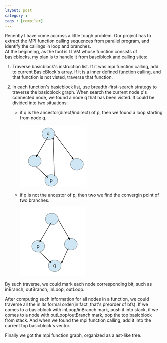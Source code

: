 ```yaml
---
layout: post
category : 
tags : [compiler]
---
```


Recently I have come accross a little tough problem.
Our project has to extract the MPI function calling sequences from parallel program, and identify the callings in loop and branches.  
At the beginning, as the tool is LLVM whose function consists of basicblocks, my plan is to handle it from basciblock and calling sites:

1.  Traverse basicblock's instruction list. If it was mpi function calling, add to current BasicBlock's array. If it is a inner defined function
	calling, and that function is not visted, traverse that function.

2.	In each function's basicblock list, use breadth-first-search strategy to traverse the basicblock graph. When search the current node p's connected
	node, we found a node q that has been visted. It could be divided into two situations:  
	*	if q is the ancestor(direct/indirect) of p, then we found a loop starting from node q.
		<p><img src="/images/2012-08-28-1.png"/></p>
	*	if q is not the ancestor of p, then two we find the convergin point of two branches.
		<p><img src="/images/2012-08-28-2.png"/></p>

By such traverse, we could mark each node corresponding bit, such as inBranch, outBranch, inLoop, outLoop. 

After computing such information for all nodes in a function, we could traverse all the in its formal order(in fact, that's preorder of bfs).
If we comes to a basicblock with inLoop/inBranch mark, push it into stack, if we comes to a node with outLoop/outBranch mark, pop the top basicblock from
stack. And when we found the mpi function calling, add it into the current top basicblock's vector.

Finally we got the mpi function graph, organized as a ast-like tree.
